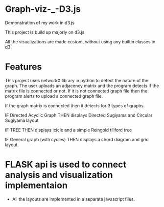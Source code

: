 # Graph-viz-_-D3.js
Demonstration of my work in d3.js

This project is build up majorly on d3.js 

All the visualizations are made custom, without using any builtin classes in d3

# Features

This project uses networkX library in python to detect the nature of the graph. The user uploads an adjacency matrix and the 
program detects if the matrix file is connected or not. If it is not connected graph file then the program alerts 
to upload a connected graph file. 

If the graph matrix is connected then it detects for 3 types of graphs.

IF Directed Acyclic Graph 
  THEN displays Directed Sugiyama and Circular Sugiyama layout

IF TREE
  THEN displays icicle and a simple Reingold tillford tree

IF General graph (with cycles)
  THEN displays a chord diagram and grid layout.

# FLASK api is used to connect analysis and visualization implementaion

- All the layouts are implemented in a separate javascript files.
